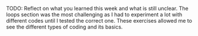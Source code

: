 TODO: Reflect on what you learned this week and what is still unclear.
The loops section was the most challenging as I had to experiment a lot with different codes until I tested the correct one. These exercises allowed me to see the different types of coding and its basics. 